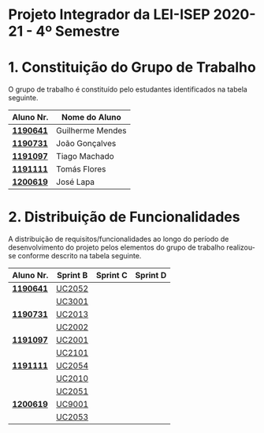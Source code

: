 # Projeto Integrador da LEI-ISEP 2020-21 - 4º Semestre

# 1. Constituição do Grupo de Trabalho

O grupo de trabalho é constituído pelo estudantes identificados na tabela seguinte.

| Aluno Nr.	   | Nome do Aluno			    |
|--------------|------------------------------|
| **[1190641](/docs/119641/)**  | Guilherme Mendes          |
| **[1190731](/docs/1190731/)**  | João Gonçalves              |
| **[1191097](/docs/1191097/)**  | Tiago Machado              |
| **[1191111](/docs/1191111/)**  | Tomás Flores              |
| **[1200619](/docs/1200619/)**  | José Lapa             |



# 2. Distribuição de Funcionalidades ###

A distribuição de requisitos/funcionalidades ao longo do período de desenvolvimento do projeto pelos elementos do grupo de trabalho realizou-se conforme descrito na tabela seguinte.

| Aluno Nr.	| Sprint B | Sprint C | Sprint D |
|------------|----------|----------|----------|
| [**1190641**](/docs/1190641/)| [UC2052](/docs/1190641)|| |
| | [UC3001](/docs/1190641)|| |
| [**1190731**](/docs/1190731/)| [UC2013](/docs/1190731/Bootstrap)|| |
| | [UC2002](/docs/1190731/Servico)|| |
| [**1191097**](/docs/1191097/)| [UC2001](/docs/1191097/Catalogo)|| |
| | [UC2101](/docs/1191097/Bootstrap)|| |
| [**1191111**](/docs/1191111/)| [UC2054](/docs/1191111/TipoDeEquipa)|| |
| | [UC2010](/docs/1191111/Criticidade)|| |
| | [UC2051](/docs/1191111/Colaborador)|| |
| [**1200619**](/docs/1200619/)| [UC9001](/docs/1200619)|| |
| | [UC2053](/docs/1200619)|| |